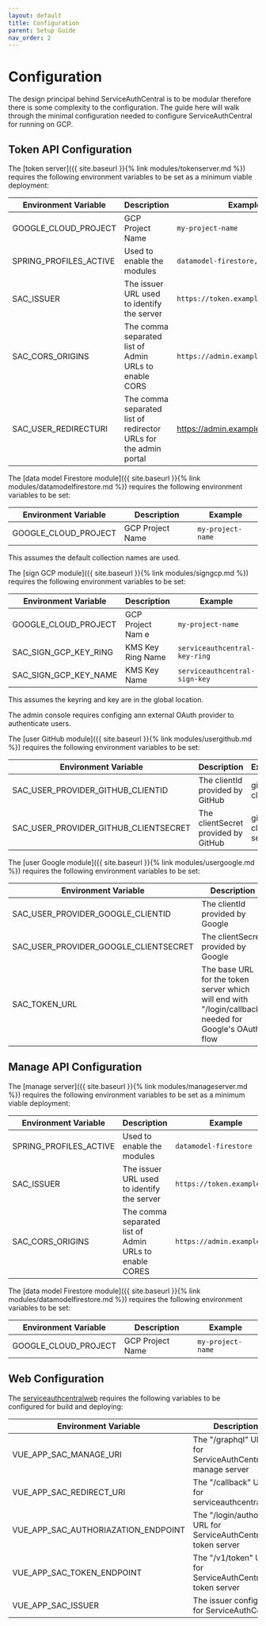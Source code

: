 ```yaml
---
layout: default
title: Configuration
parent: Setup Guide
nav_order: 2
---
```


# Configuration

The design principal behind ServiceAuthCentral is to be modular therefore there is some complexity to the configuration.  The guide here will walk through the minimal configuration needed to configure ServiceAuthCentral for running on GCP.

## Token API Configuration

The [token server]({{ site.baseurl }}{% link modules/tokenserver.md %}) requires the following environment variables to be set as a minimum viable deployment:


| Environment Variable   | Description                                                      | Example                            |
| ---------------------- | ---------------------------------------------------------------- | ---------------------------------- |
| GOOGLE_CLOUD_PROJECT   | GCP Project Name                                                 | `my-project-name`                  |
| SPRING_PROFILES_ACTIVE | Used to enable the modules                                       | `datamodel-firestore,sign-gcp`     |
| SAC_ISSUER             | The issuer URL used to identify the server                       | `https://token.example.com`        |
| SAC_CORS_ORIGINS       | The comma separated list of Admin URLs to enable CORS            | `https://admin.example.com`        |
| SAC_USER_REDIRECTURI   | The comma separated list of redirector URLs for the admin portal | https://admin.example.com/callback |

The [data model Firestore module]({{ site.baseurl }}{% link modules/datamodelfirestore.md %}) requires the following environment variables to be set:

| Environment Variable   | Description      | Example           |
| ---------------------- | ---------------- | ----------------- |
| GOOGLE_CLOUD_PROJECT   | GCP Project Name | `my-project-name` |

This assumes the default collection names are used.

The [sign GCP module]({{ site.baseurl }}{% link modules/signgcp.md %}) requires the following environment variables to be set:

| Environment Variable   | Description       | Example                       |
| ---------------------- | ----------------- | ----------------------------- |
| GOOGLE_CLOUD_PROJECT   | GCP Project Nam e | `my-project-name`             |
| SAC_SIGN_GCP_KEY_RING  | KMS Key Ring Name | `serviceauthcentral-key-ring` |
| SAC_SIGN_GCP_KEY_NAME  | KMS Key Name      | `serviceauthcentral-sign-key` |

This assumes the keyring and key are in the global location.

The admin console requires configing ann external OAuth provider to authenticate users.

The [user GitHub module]({{ site.baseurl }}{% link modules/usergithub.md %}) requires the following environment variables to be set:

| Environment Variable                  | Description                         | Example              |
| ------------------------------------- | ----------------------------------- | -------------------- |
| SAC_USER_PROVIDER_GITHUB_CLIENTID     | The clientId provided by GitHub     | github-client-id     |
| SAC_USER_PROVIDER_GITHUB_CLIENTSECRET | The clientSecret provided by GitHub | github-client-secret |

The [user Google module]({{ site.baseurl }}{% link modules/usergoogle.md %}) requires the following environment variables to be set:

| Environment Variable                  | Description                                                                                            | Example                   |
| ------------------------------------- | ------------------------------------------------------------------------------------------------------ | ------------------------- |
| SAC_USER_PROVIDER_GOOGLE_CLIENTID     | The clientId provided by Google                                                                        | google-client-id          |
| SAC_USER_PROVIDER_GOOGLE_CLIENTSECRET | The clientSecret provided by Google                                                                    | google-client-secret      |
| SAC_TOKEN_URL                         | The base URL for the token server which will end with "/login/callback" needed for Google's OAuth flow | https://token.example.com |

## Manage API Configuration

The [manage server]({{ site.baseurl }}{% link modules/manageserver.md %}) requires the following environment variables to be set as a minimum viable deployment:

| Environment Variable   | Description                                            | Example                     |
| ---------------------- | ------------------------------------------------------ | --------------------------- |
| SPRING_PROFILES_ACTIVE | Used to enable the modules                             | `datamodel-firestore`       |
| SAC_ISSUER             | The issuer URL used to identify the server             | `https://token.example.com` |
| SAC_CORS_ORIGINS       | The comma separated list of Admin URLs to enable CORES | `https://admin.example.com` |

The [data model Firestore module]({{ site.baseurl }}{% link modules/datamodelfirestore.md %}) requires the following environment variables to be set:

| Environment Variable   | Description      | Example           |
| ---------------------- | ---------------- | ----------------- |
| GOOGLE_CLOUD_PROJECT   | GCP Project Name | `my-project-name` |

## Web Configuration

The [serviceauthcentralweb](https://github.com/UnitVectorY-Labs/serviceauthcentralweb) requires the following variables to be configured for build and deploying:

| Environment Variable                | Description                                                      |
| ----------------------------------- | ---------------------------------------------------------------- |
| VUE_APP_SAC_MANAGE_URI              | The "/graphql" URL for ServiceAuthCentral's manage server        |
| VUE_APP_SAC_REDIRECT_URI            | The "/callback" URL for serviceauthcentralweb                    |
| VUE_APP_SAC_AUTHORIAZATION_ENDPOINT | The "/login/authorize" URL for ServiceAuthCentral's token server |
| VUE_APP_SAC_TOKEN_ENDPOINT          | The "/v1/token" URL for ServiceAuthCentral's token server        |
| VUE_APP_SAC_ISSUER                  | The issuer configured for ServiceAuthCentral                     |